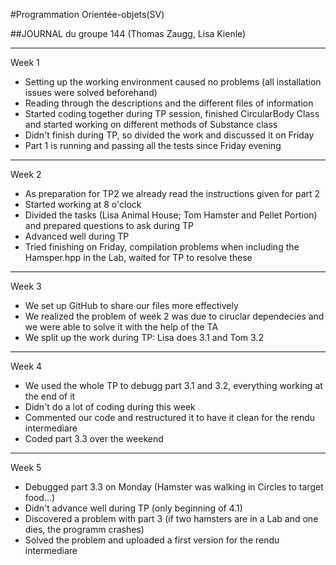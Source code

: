 #Programmation Orientée-objets(SV)

##JOURNAL du groupe 144 (Thomas Zaugg, Lisa Kienle) 

*************************************************
Week 1


- Setting up the working environment caused no problems (all installation issues were solved beforehand)
- Reading through the descriptions and the different files of information
- Started coding together during TP session, finished CircularBody Class and started working on different methods of Substance class
- Didn't finish during TP, so divided the work and discussed it on Friday
- Part 1 is running and passing all the tests since Friday evening


*************************************************
Week 2


- As preparation for TP2 we already read the instructions given for part 2
- Started working at 8 o'clock
- Divided the tasks (Lisa Animal House; Tom Hamster and Pellet Portion) and prepared questions to ask during TP
- Advanced well during TP
- Tried finishing on Friday, compilation problems when including the Hamsper.hpp in the Lab, waited for TP to resolve these


*************************************************
Week 3


- We set up GitHub to share our files more effectively
- We realized the problem of week 2 was due to ciruclar dependecies and we were able to solve it with the help of the TA
- We split up the work during TP: Lisa does 3.1 and Tom 3.2


*************************************************

Week 4


- We used the whole TP to debugg part 3.1 and 3.2, everything working at the end of it
- Didn't do a lot of coding during this week
- Commented our code and restructured it to have it clean for the rendu intermediare
- Coded part 3.3 over the weekend

*************************************************

Week 5


- Debugged part 3.3 on Monday (Hamster was walking in Circles to target food...)
- Didn't advance well during TP (only beginning of 4.1)
- Discovered a problem with part 3 (if two hamsters are in a Lab and one dies, the programm crashes)
- Solved the problem and uploaded a first version for the rendu intermediare


